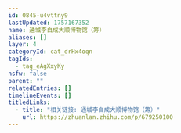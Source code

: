 ```yaml
---
id: 0845-u4vttny9
lastUpdated: 1757167352
name: 通城李自成大顺博物馆（筹）
aliases: []
layer: 4
categoryId: cat_drHx4oqn
tagIds:
  - tag_eAgXxyKy
nsfw: false
parent: ""
relatedEntries: []
timelineEvents: []
titledLinks:
  - title: "相关链接: 通城李自成大顺博物馆（筹）"
    url: https://zhuanlan.zhihu.com/p/679250100
---
```



